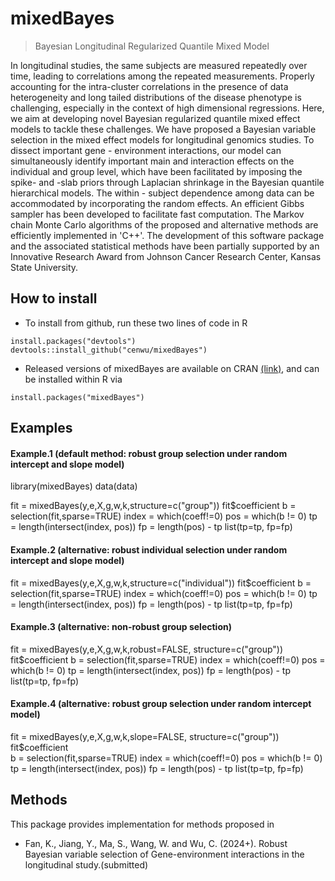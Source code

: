 <!-- README.md is generated from README.Rmd. Please edit that file -->

# mixedBayes

> Bayesian Longitudinal Regularized Quantile Mixed Model


In longitudinal studies, the same subjects are measured repeatedly over time, leading to correlations among the repeated measurements. Properly accounting for the intra-cluster correlations in the presence of data heterogeneity and long tailed distributions of the disease phenotype is challenging, especially in the context of high dimensional regressions. Here, we aim at developing novel Bayesian regularized quantile mixed effect models to tackle these challenges. We have proposed a Bayesian variable selection in the mixed effect models for longitudinal genomics studies. To dissect important gene - environment interactions, our model can simultaneously identify important main and interaction effects on the individual and group level, which have been facilitated by imposing the spike- and -slab priors through Laplacian shrinkage in the Bayesian quantile hierarchical models. The within - subject dependence among data can be accommodated by incorporating the random effects. An efficient Gibbs sampler has been developed to facilitate fast computation. The Markov chain Monte Carlo algorithms of the proposed and alternative methods are efficiently implemented in 'C++'. The development of this software package and the associated statistical methods have been partially supported by an Innovative Research Award from Johnson Cancer Research Center, Kansas State University.

## How to install

  - To install from github, run these two lines of code in R

<!-- end list -->

    install.packages("devtools")
    devtools::install_github("cenwu/mixedBayes")

  - Released versions of mixedBayes are available on CRAN
    [(link)](https://cran.r-project.org/package=mixedBayes), and can be
    installed within R via

<!-- end list -->

    install.packages("mixedBayes")

## Examples

#### Example.1 (default method: robust group selection under random intercept and slope model)

library(mixedBayes)
data(data)

fit = mixedBayes(y,e,X,g,w,k,structure=c("group"))
fit$coefficient
b = selection(fit,sparse=TRUE)
index = which(coeff!=0)
pos = which(b != 0)
tp = length(intersect(index, pos))
fp = length(pos) - tp
list(tp=tp, fp=fp)

#### Example.2 (alternative: robust individual selection under random intercept and slope model)

fit = mixedBayes(y,e,X,g,w,k,structure=c("individual"))
fit$coefficient
b = selection(fit,sparse=TRUE)
index = which(coeff!=0)
pos = which(b != 0)
tp = length(intersect(index, pos))
fp = length(pos) - tp
list(tp=tp, fp=fp)

#### Example.3 (alternative: non-robust group selection)

fit = mixedBayes(y,e,X,g,w,k,robust=FALSE, structure=c("group"))
fit$coefficient
b = selection(fit,sparse=TRUE)
index = which(coeff!=0)
pos = which(b != 0)
tp = length(intersect(index, pos))
fp = length(pos) - tp
list(tp=tp, fp=fp)

    
#### Example.4 (alternative: robust group selection under random intercept model)

fit = mixedBayes(y,e,X,g,w,k,slope=FALSE, structure=c("group"))
fit$coefficient    
b = selection(fit,sparse=TRUE)
index = which(coeff!=0)
pos = which(b != 0)
tp = length(intersect(index, pos))
fp = length(pos) - tp
list(tp=tp, fp=fp)

## Methods

This package provides implementation for methods proposed in

  - Fan, K., Jiang, Y., Ma, S., Wang, W. and Wu, C. (2024+). Robust Bayesian variable selection of Gene-environment interactions in the longitudinal study.(submitted)
